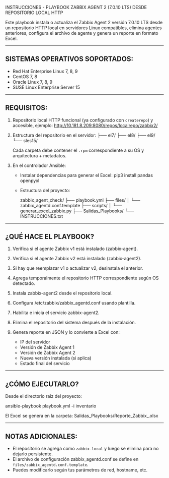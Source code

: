 INSTRUCCIONES - PLAYBOOK ZABBIX AGENT 2 (7.0.10 LTS) DESDE REPOSITORIO LOCAL HTTP

Este playbook instala o actualiza el Zabbix Agent 2 versión 7.0.10 LTS desde un repositorio HTTP local 
en servidores Linux compatibles, elimina agentes anteriores, configura el archivo de agente 
y genera un reporte en formato Excel.

--------------------------------------------------------------------------------
SISTEMAS OPERATIVOS SOPORTADOS:
--------------------------------------------------------------------------------
- Red Hat Enterprise Linux 7, 8, 9
- CentOS 7, 8
- Oracle Linux 7, 8, 9
- SUSE Linux Enterprise Server 15

--------------------------------------------------------------------------------
REQUISITOS:
--------------------------------------------------------------------------------
1. Repositorio local HTTP funcional (ya configurado con `createrepo`) y accesible, ejemplo:
   http://10.181.8.209:8080/repos/localrepo/zabbix2/

2. Estructura del repositorio en el servidor:
   ├── el7/
   ├── el8/
   ├── el9/
   └── sles15/

   Cada carpeta debe contener el `.rpm` correspondiente a su OS y arquitectura + metadatos.

3. En el controlador Ansible:
   - Instalar dependencias para generar el Excel:
     pip3 install pandas openpyxl

   - Estructura del proyecto:

     zabbix_agent_check/
     ├── playbook.yml
     ├── files/
     │   └── zabbix_agentd.conf.template
     ├── scripts/
     │   └── generar_excel_zabbix.py
     ├── Salidas_Playbooks/
     └── INSTRUCCIONES.txt

--------------------------------------------------------------------------------
¿QUÉ HACE EL PLAYBOOK?
--------------------------------------------------------------------------------
1. Verifica si el agente Zabbix v1 está instalado (zabbix-agent).
2. Verifica si el agente Zabbix v2 está instalado (zabbix-agent2).
3. Si hay que reemplazar v1 o actualizar v2, desinstala el anterior.
4. Agrega temporalmente el repositorio HTTP correspondiente según OS detectado.
5. Instala zabbix-agent2 desde el repositorio local.
6. Configura /etc/zabbix/zabbix_agentd.conf usando plantilla.
7. Habilita e inicia el servicio zabbix-agent2.
8. Elimina el repositorio del sistema después de la instalación.
9. Genera reporte en JSON y lo convierte a Excel con:

   - IP del servidor
   - Versión de Zabbix Agent 1
   - Versión de Zabbix Agent 2
   - Nueva versión instalada (si aplica)
   - Estado final del servicio

--------------------------------------------------------------------------------
¿CÓMO EJECUTARLO?
--------------------------------------------------------------------------------
Desde el directorio raíz del proyecto:

ansible-playbook playbook.yml -i inventario

El Excel se genera en la carpeta:
  Salidas_Playbooks/Reporte_Zabbix_<fecha>.xlsx

--------------------------------------------------------------------------------
NOTAS ADICIONALES:
--------------------------------------------------------------------------------
- El repositorio se agrega como `zabbix-local` y luego se elimina para no dejarlo persistente.
- El archivo de configuración zabbix_agentd.conf se define en `files/zabbix_agentd.conf.template`.
- Puedes modificarlo según tus parámetros de red, hostname, etc.
